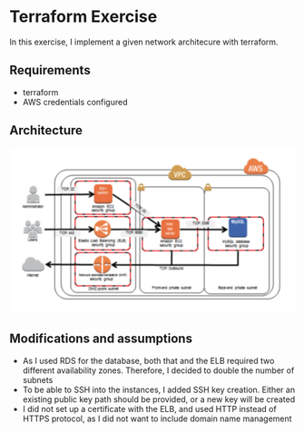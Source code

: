 # Terraform Exercise
In this exercise, I implement a given network architecure with terraform.

## Requirements
* terraform
* AWS credentials configured

## Architecture
![Architecture diagram](image.png)

## Modifications and assumptions
* As I used RDS for the database, both that and the ELB required two different availability zones. Therefore, I decided to double the number of subnets
* To be able to SSH into the instances, I added SSH key creation. Either an existing public key path should be provided, or a new key will be created
* I did not set up a certificate with the ELB, and used HTTP instead of HTTPS protocol, as I did not want to include domain name management

